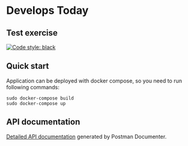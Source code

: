 # Develops Today
## Test exercise
[![Code style: black](https://img.shields.io/badge/code%20style-black-000000.svg)](https://github.com/psf/black)


## Quick start
Application can be deployed with docker compose, so you need to run following commands:
```
sudo docker-compose build
sudo docker-compose up
```

## API documentation
[Detailed API documentation](https://documenter.getpostman.com/view/14586780/UVeCQTag) generated by Postman Documenter. 
